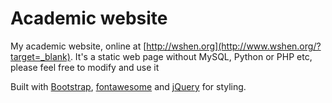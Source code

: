Academic website
=======

My academic website, online at [http://wshen.org](http://www.wshen.org/?target=_blank). It's a static web page without MySQL, Python or PHP etc, please feel free to modify and use it

Built with [Bootstrap](http://getbootstrap.com/), [fontawesome](https://fontawesome.com/) and [jQuery](https://jquery.com/) for styling.
